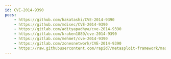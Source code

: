 ```yaml
---
id: CVE-2014-9390
pocs:
    - https://github.com/hakatashi/CVE-2014-9390
    - https://github.com/mdisec/CVE-2014-9390
    - https://gitlab.com/adityapadhya/cve-2014-9390
    - https://gitlab.com/kraken1889/cve-2014-9390
    - https://gitlab.com/mehmet/cve-2014-9390
    - https://gitlab.com/zonesnetwork/CVE-2014-9390
    - https://raw.githubusercontent.com/rapid7/metasploit-framework/master/modules/exploits/multi/http/git_client_command_exec.rb
---
```

